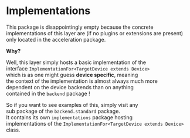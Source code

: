 # Implementations #

This package is disappointingly empty because the concrete  <br>
implementations of this layer are (if no plugins or extensions are present)  <br> 
only located in the acceleration package.  <br>

**Why?** <br>

Well, this layer simply hosts a basic implementation of the <br>
interface `ImplementationFor<TargetDevice extends Device>`  <br>
which is as one might guess **device specific**, meaning  <br>
the context of the implementation is almost always much more <br>
dependent on the device backends than on anything  <br>
contained in the `backend` package ! <br>

So if you want to see examples of this, simply visit any  <br>
sub package of the `backend.standard` package. <br>
It contains its own `implementations` package hosting <br>
implementations of the `ImplementationFor<TargetDevice extends Device>` class. <br>

